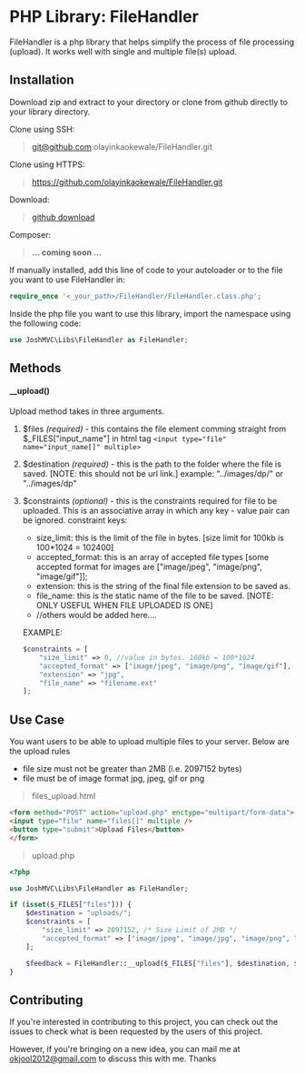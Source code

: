 # PHP Library: FileHandler
FileHandler is a php library that helps simplify the process of file processing (upload). It works well with single and multiple file(s) upload.

## Installation
Download zip and extract to your directory or clone from github directly to your library directory.

Clone using SSH:
> git@github.com:olayinkaokewale/FileHandler.git

Clone using HTTPS:
> https://github.com/olayinkaokewale/FileHandler.git

Download:
> [github download](https://github.com/olayinkaokewale/FileHandler/archive/master.zip)

Composer:
> **... coming soon ...**

If manually installed, add this line of code to your autoloader or to the file you want to use FileHandler in:
```php
require_once '<_your_path>/FileHandler/FileHandler.class.php';
```

Inside the php file you want to use this library, import the namespace using the following code:
```php
use JoshMVC\Libs\FileHandler as FileHandler;
```

## Methods
#### __upload()
Upload method takes in three arguments.

1) $files _(required)_ - this contains the file element comming straight from $_FILES["input_name"] in html tag `<input type="file" name="input_name[]" multiple>`

2) $destination _(required)_ - this is the path to the folder where the file is saved. [NOTE: this should not be url link.] example: "../images/dp/" or "../images/dp"

3) $constraints _(optional)_ - this is the constraints required for file to be uploaded. This is an associative array in which any key - value pair can be ignored.
	constraint keys: 
	- size_limit: this is the limit of the file in bytes. [size limit for 100kb is 100*1024 = 102400]
	- accepted_format: this is an array of accepted file types [some accepted format for images are ["image/jpeg", "image/png", "image/gif"]];
	- extension: this is the string of the final file extension to be saved as.
	- file_name: this is the static name of the file to be saved. [NOTE: ONLY USEFUL WHEN FILE UPLOADED IS ONE]
	- //others would be added here....

	EXAMPLE:
	
	```php
	$constraints = [
		"size_limit" => 0, //value in bytes. 100kb = 100*1024
		"accepted_format" => ["image/jpeg", "image/png", "image/gif"], //must always be array.
		"extension" => "jpg",
		"file_name" => "filename.ext"
	];
	```

## Use Case
You want users to be able to upload multiple files to your server. Below are the upload rules
- file size must not be greater than 2MB (i.e. 2097152 bytes)
- file must be of image format jpg, jpeg, gif or png


> files_upload.html
```html
<form method="POST" action="upload.php" enctype="multipart/form-data">
<input type="file" name="files[]" multiple />
<button type="submit">Upload Files</button>
</form>
```

> upload.php
```php
<?php

use JoshMVC\Libs\FileHandler as FileHandler;

if (isset($_FILES["files"])) {
	$destination = "uploads/";
	$constraints = [
		"size_limit" => 2097152, /* Size Limit of 2MB */
		"accepted_format" => ["image/jpeg", "image/jpg", "image/png", "image/gif"], /* only image format accepted */
	];

	$feedback = FileHandler::__upload($_FILES["files"], $destination, $constraints);
}

```

## Contributing
If you're interested in contributing to this project, you can check out the issues to check what is been requested by the users of this project. 

However, if you're bringing on a new idea, you can mail me at okjool2012@gmail.com to discuss this with me. Thanks
